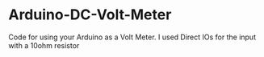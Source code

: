 # Arduino-DC-Volt-Meter
Code for using your Arduino as a Volt Meter.
I used Direct IOs for the input with a 10ohm resistor
